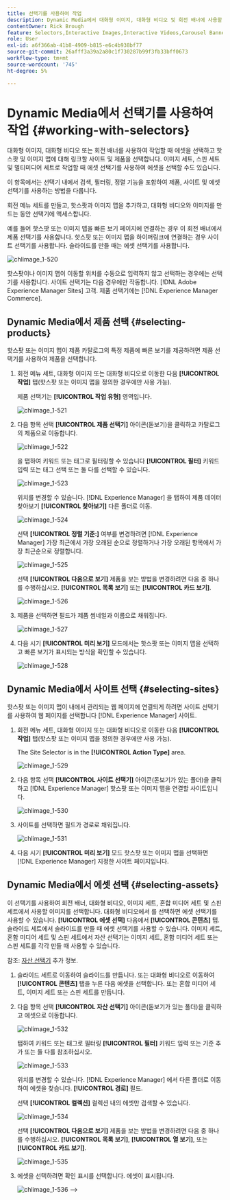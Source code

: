 ```yaml
---
title: 선택기를 사용하여 작업
description: Dynamic Media에서 대화형 이미지, 대화형 비디오 및 회전 배너에 사용할 자산을 선택하는 데 사용할 수 있는 방법에 대해 알아봅니다.
contentOwner: Rick Brough
feature: Selectors,Interactive Images,Interactive Videos,Carousel Banners
role: User
exl-id: a6f366ab-41b8-4909-b815-e6c4b938bf77
source-git-commit: 26afff3a39a2a80c1f730287b99f3fb33bff0673
workflow-type: tm+mt
source-wordcount: '745'
ht-degree: 5%

---
```


# Dynamic Media에서 선택기를 사용하여 작업 {#working-with-selectors}

대화형 이미지, 대화형 비디오 또는 회전 배너를 사용하여 작업할 때 에셋을 선택하고 핫스팟 및 이미지 맵에 대해 링크할 사이트 및 제품을 선택합니다. 이미지 세트, 스핀 세트 및 멀티미디어 세트로 작업할 때 에셋 선택기를 사용하여 에셋을 선택할 수도 있습니다.

이 항목에서는 선택기 내에서 검색, 필터링, 정렬 기능을 포함하여 제품, 사이트 및 에셋 선택기를 사용하는 방법을 다룹니다.

회전 메뉴 세트를 만들고, 핫스팟과 이미지 맵을 추가하고, 대화형 비디오와 이미지를 만드는 동안 선택기에 액세스합니다.

예를 들어 핫스팟 또는 이미지 맵을 빠른 보기 페이지에 연결하는 경우 이 회전 배너에서 제품 선택기를 사용합니다. 핫스팟 또는 이미지 맵을 하이퍼링크에 연결하는 경우 사이트 선택기를 사용합니다. 슬라이드를 만들 때는 에셋 선택기를 사용합니다.

![chlimage_1-520](assets/chlimage_1-520.png)

핫스팟이나 이미지 맵이 이동할 위치를 수동으로 입력하지 않고 선택하는 경우에는 선택기를 사용합니다. 사이트 선택기는 다음 경우에만 작동합니다. [!DNL Adobe Experience Manager Sites] 고객. 제품 선택기에는 [!DNL Experience Manager Commerce].

## Dynamic Media에서 제품 선택 {#selecting-products}

핫스팟 또는 이미지 맵이 제품 카탈로그의 특정 제품에 빠른 보기를 제공하려면 제품 선택기를 사용하여 제품을 선택합니다.

1. 회전 메뉴 세트, 대화형 이미지 또는 대화형 비디오로 이동한 다음 **[!UICONTROL 작업]** 탭(핫스팟 또는 이미지 맵을 정의한 경우에만 사용 가능).

   제품 선택기는 **[!UICONTROL 작업 유형]** 영역입니다.

   ![chlimage_1-521](assets/chlimage_1-521.png)

1. 다음 항목 선택 **[!UICONTROL 제품 선택기]** 아이콘(돋보기)을 클릭하고 카탈로그의 제품으로 이동합니다.

   ![chlimage_1-522](assets/chlimage_1-522.png)

   을 탭하여 키워드 또는 태그로 필터링할 수 있습니다 **[!UICONTROL 필터]** 키워드 입력 또는 태그 선택 또는 둘 다를 선택할 수 있습니다.

   ![chlimage_1-523](assets/chlimage_1-523.png)

   위치를 변경할 수 있습니다. [!DNL Experience Manager] 을 탭하여 제품 데이터 찾아보기 **[!UICONTROL 찾아보기]** 다른 폴더로 이동.

   ![chlimage_1-524](assets/chlimage_1-524.png)

   선택 **[!UICONTROL 정렬 기준:]** 여부를 변경하려면 [!DNL Experience Manager] 가장 최근에서 가장 오래된 순으로 정렬하거나 가장 오래된 항목에서 가장 최근순으로 정렬합니다.

   ![chlimage_1-525](assets/chlimage_1-525.png)

   선택 **[!UICONTROL 다음으로 보기]** 제품을 보는 방법을 변경하려면 다음 중 하나를 수행하십시오. **[!UICONTROL 목록 보기]** 또는 **[!UICONTROL 카드 보기]**.

   ![chlimage_1-526](assets/chlimage_1-526.png)

1. 제품을 선택하면 필드가 제품 썸네일과 이름으로 채워집니다.

   ![chlimage_1-527](assets/chlimage_1-527.png)

1. 다음 시기 **[!UICONTROL 미리 보기]** 모드에서는 핫스팟 또는 이미지 맵을 선택하고 빠른 보기가 표시되는 방식을 확인할 수 있습니다.

   ![chlimage_1-528](assets/chlimage_1-528.png)

## Dynamic Media에서 사이트 선택 {#selecting-sites}

핫스팟 또는 이미지 맵이 내에서 관리되는 웹 페이지에 연결되게 하려면 사이트 선택기를 사용하여 웹 페이지를 선택합니다 [!DNL Experience Manager] 사이트.

1. 회전 메뉴 세트, 대화형 이미지 또는 대화형 비디오로 이동한 다음 **[!UICONTROL 작업]** 탭(핫스팟 또는 이미지 맵을 정의한 경우에만 사용 가능).

   The Site Selector is in the **[!UICONTROL Action Type]** area.

   ![chlimage_1-529](assets/chlimage_1-529.png)

1. 다음 항목 선택 **[!UICONTROL 사이트 선택기]** 아이콘(돋보기가 있는 폴더)을 클릭하고 [!DNL Experience Manager] 핫스팟 또는 이미지 맵을 연결할 사이트입니다.

   ![chlimage_1-530](assets/chlimage_1-530.png)

1. 사이트를 선택하면 필드가 경로로 채워집니다.

   ![chlimage_1-531](assets/chlimage_1-531.png)

1. 다음 시기 **[!UICONTROL 미리 보기]** 모드 핫스팟 또는 이미지 맵을 선택하면 [!DNL Experience Manager] 지정한 사이트 페이지입니다.

## Dynamic Media에서 에셋 선택 {#selecting-assets}

이 선택기를 사용하여 회전 배너, 대화형 비디오, 이미지 세트, 혼합 미디어 세트 및 스핀 세트에서 사용할 이미지를 선택합니다. 대화형 비디오에서 를 선택하면 에셋 선택기를 사용할 수 있습니다. **[!UICONTROL 에셋 선택]** 다음에서 **[!UICONTROL 콘텐츠]** 탭. 슬라이드 세트에서 슬라이드를 만들 때 에셋 선택기를 사용할 수 있습니다. 이미지 세트, 혼합 미디어 세트 및 스핀 세트에서 자산 선택기는 이미지 세트, 혼합 미디어 세트 또는 스핀 세트를 각각 만들 때 사용할 수 있습니다.

참조: [자산 선택기](/help/assets/search-assets.md#asset-selector) 추가 정보.

1. 슬라이드 세트로 이동하여 슬라이드를 만듭니다. 또는 대화형 비디오로 이동하여 **[!UICONTROL 콘텐츠]** 탭을 누른 다음 에셋을 선택합니다. 또는 혼합 미디어 세트, 이미지 세트 또는 스핀 세트를 만듭니다.
1. 다음 항목 선택 **[!UICONTROL 자산 선택기]** 아이콘(돋보기가 있는 폴더)을 클릭하고 에셋으로 이동합니다.

   ![chlimage_1-532](assets/chlimage_1-532.png)

   탭하여 키워드 또는 태그로 필터링 **[!UICONTROL 필터]** 키워드 입력 또는 기준 추가 또는 둘 다를 참조하십시오.

   ![chlimage_1-533](assets/chlimage_1-533.png)

   위치를 변경할 수 있습니다. [!DNL Experience Manager] 에서 다른 폴더로 이동하여 에셋을 찾습니다. **[!UICONTROL 경로]** 필드.

   선택 **[!UICONTROL 컬렉션]** 컬렉션 내의 에셋만 검색할 수 있습니다.

   ![chlimage_1-534](assets/chlimage_1-534.png)

   선택 **[!UICONTROL 다음으로 보기]** 제품을 보는 방법을 변경하려면 다음 중 하나를 수행하십시오. **[!UICONTROL 목록 보기]**, **[!UICONTROL 열 보기]**, 또는 **[!UICONTROL 카드 보기]**.

   ![chlimage_1-535](assets/chlimage_1-535.png)

1. 에셋을 선택하려면 확인 표시를 선택합니다. 에셋이 표시됩니다.

   ![chlimage_1-536](assets/chlimage_1-536.png)
—>
